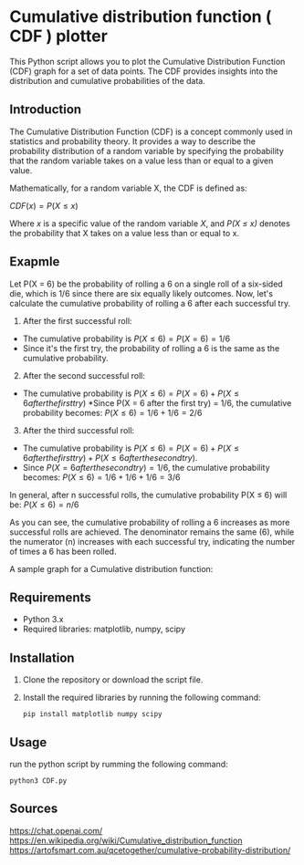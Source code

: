 # Cumulative distribution function ( CDF ) plotter

This Python script allows you to plot the Cumulative Distribution Function (CDF) graph for a set of data points. The CDF provides insights into the distribution and cumulative probabilities of the data.

## Introduction
The Cumulative Distribution Function (CDF) is a concept commonly used in statistics and probability theory. It provides a way to describe the probability distribution of a random variable by specifying the probability that the random variable takes on a value less than or equal to a given value.

Mathematically, for a random variable X, the CDF is defined as:

$CDF(x) = P(X ≤ x)$

Where *x* is a specific value of the random variable *X*, and *P(X ≤ x)* denotes the probability that X takes on a value less than or equal to x.

## Exapmle
Let P(X = 6) be the probability of rolling a 6 on a single roll of a six-sided die, which is 1/6 since there are six equally likely outcomes.
Now, let's calculate the cumulative probability of rolling a 6 after each successful try.

1. After the first successful roll:
  * The cumulative probability is $P(X ≤ 6) = P(X = 6) = 1/6$
  * Since it's the first try, the probability of rolling a 6 is the same as the cumulative probability.
    
2. After the second successful roll:
  * The cumulative probability is $P(X ≤ 6) = P(X = 6) + P(X ≤ 6 after the first try)$
  *Since P(X = 6 after the first try) = 1/6, the cumulative probability becomes:
                          $P(X ≤ 6) = 1/6 + 1/6 = 2/6$
    
3. After the third successful roll:
  * The cumulative probability is $P(X ≤ 6) = P(X = 6) + P(X ≤ 6 after the first try) + P(X ≤ 6 after the second try)$.
  * Since $P(X = 6 after the second try) = 1/6$, the cumulative probability becomes:
                            $P(X ≤ 6) = 1/6 + 1/6 + 1/6 = 3/6$
    
In general, after n successful rolls, the cumulative probability P(X ≤ 6) will be:
                            $P(X ≤ 6) = n/6$

As you can see, the cumulative probability of rolling a 6 increases as more successful rolls are achieved. The denominator remains the same (6), while the numerator (n) increases with each successful try, indicating the number of times a 6 has been rolled.

A sample graph for a Cumulative distribution function:

## Requirements

* Python 3.x
* Required libraries: matplotlib, numpy, scipy

## Installation
1. Clone the repository or download the script file.

2. Install the required libraries by running the following command:
   ```
   pip install matplotlib numpy scipy
   ```

## Usage

  run the python script by rumming the following command:
  ```
python3 CDF.py
  ```

## Sources
https://chat.openai.com/
https://en.wikipedia.org/wiki/Cumulative_distribution_function
https://artofsmart.com.au/qcetogether/cumulative-probability-distribution/
